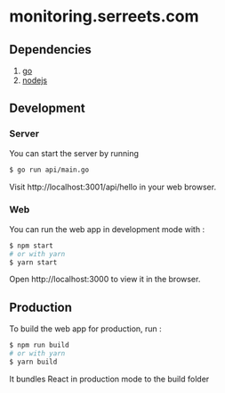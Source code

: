 # monitoring.serreets.com


## Dependencies
1. [go](https://go.dev/)
2. [nodejs](https://nodejs.org/en/)


## Development

### Server
You can start the server by running 
```bash
$ go run api/main.go
```
Visit http://localhost:3001/api/hello in your web browser.

### Web
You can run the web app  in development mode with :
```bash
$ npm start
# or with yarn
$ yarn start
```
Open http://localhost:3000 to view it in the browser.

## Production 

To build the web app for production, run : 
```bash
$ npm run build 
# or with yarn 
$ yarn build
```
It bundles React in production mode to the build folder